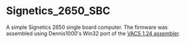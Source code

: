 # Signetics_2650_SBC
A simple Signetics 2650 single board computer. The firmware was assembled using Dennis1000's Win32 port of the [VACS 1.24 assembler](http://github.com/Dennis1000/VACS/).
